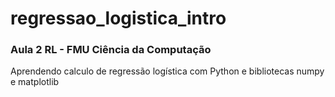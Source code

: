 # regressao_logistica_intro
<h3> Aula 2 RL - FMU Ciência da Computação </h3>
Aprendendo calculo de regressão logística com Python e bibliotecas numpy e matplotlib
